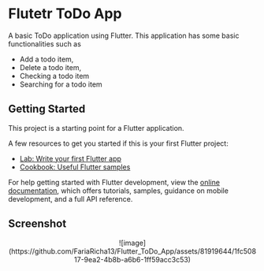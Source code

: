 # Flutetr ToDo App

A basic ToDo application using Flutter. This application has some basic functionalities such as 
- Add a todo item,
- Delete a todo item,
- Checking a todo item
- Searching for a todo item

## Getting Started

This project is a starting point for a Flutter application.

A few resources to get you started if this is your first Flutter project:

- [Lab: Write your first Flutter app](https://docs.flutter.dev/get-started/codelab)
- [Cookbook: Useful Flutter samples](https://docs.flutter.dev/cookbook)

For help getting started with Flutter development, view the
[online documentation](https://docs.flutter.dev/), which offers tutorials,
samples, guidance on mobile development, and a full API reference.
## Screenshot
<center>
  ![image](https://github.com/FariaRicha13/Flutter_ToDo_App/assets/81919644/1fc50817-9ea2-4b8b-a6b6-1ff59acc3c53)
</center>





